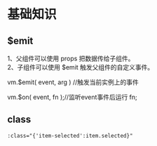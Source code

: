 <h1>基础知识</h1>

<h2>$emit</h2>

1、父组件可以使用 props 把数据传给子组件。  
2、子组件可以使用 $emit 触发父组件的自定义事件。  

vm.$emit( event, arg ) //触发当前实例上的事件  

vm.$on( event, fn );//监听event事件后运行 fn;

<h2>class</h2>

```
:class="{'item-selected':item.selected}"
```

